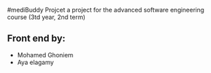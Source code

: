 #mediBuddy Projcet
a project for the advanced software engineering course (3td year, 2nd term)

## Front end by:

- Mohamed Ghoniem
- Aya elagamy
